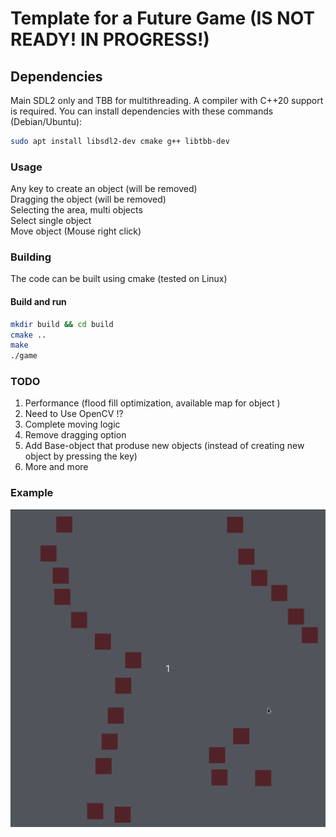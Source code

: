 # Template for a Future Game (IS NOT READY! IN PROGRESS!)

## Dependencies

Main SDL2 only and TBB for multithreading.
A compiler with C++20 support is required.
You can install dependencies with these commands (Debian/Ubuntu):

```bash
sudo apt install libsdl2-dev cmake g++ libtbb-dev
```

### Usage

Any key to create an object (will be removed) <br/>
Dragging the object (will be removed) <br/>
Selecting the area, multi objects <br/>
Select single object <br/>
Move object (Mouse right click)

### Building

The code can be built using cmake (tested on Linux)

#### Build and run

```bash
mkdir build && cd build
cmake ..
make
./game
```

### TODO

1. Performance (flood fill optimization, available map for object )
2. Need to Use OpenCV !?
3. Complete moving logic
4. Remove dragging option
5. Add Base-object that produse new objects (instead of creating new object by pressing the key)
6. More and more

### Example

![Alt text](examples/sample.gif?raw=true "Title")
